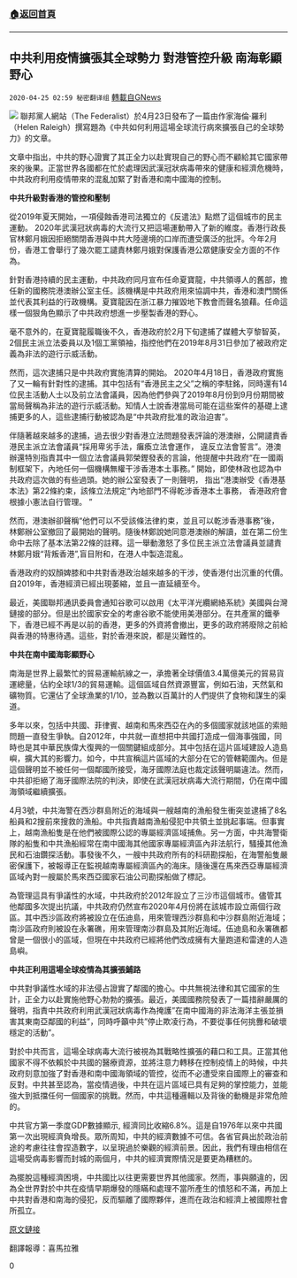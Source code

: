 ###  [:house:返回首頁](https://github.com/ourhimalayas/txt)
---

## 中共利用疫情擴張其全球勢力 對港管控升級 南海彰顯野心
`2020-04-25 02:59 秘密翻译组` [轉載自GNews](https://gnews.org/zh-hant/183945/)

![](https://s3.amazonaws.com/gnews-media-offload/wp-content/uploads/2020/04/21184431/images-8.jpg)
聯邦黨人網站（The Federalist）於4月23日發布了一篇由作家海倫·羅利（Helen Raleigh）撰寫題為《中共如何利用這場全球流行病來擴張自己的全球勢力》的文章。

文章中指出，中共的野心證實了其正全力以赴實現自己的野心而不顧給其它國家帶來的後果。正當世界各國都在忙於處理因武漢冠狀病毒帶來的健康和經濟危機時，中共政府利用疫情帶來的混亂加緊了對香港和南中國海的控制。

**中共升級對香港的管控和壓制**

從2019年夏天開始，一項侵蝕香港司法獨立的《反遣法》點燃了這個城市的民主運動。 2020年武漢冠狀病毒的大流行又把這場運動帶入了新的維度。香港行政長官林鄭月娥因拒絕關閉香港與中共大陸邊境的口岸而遭受廣泛的批評。今年2月份，香港工會舉行了幾次罷工譴責林鄭月娥對保護香港公眾健康安全方面的不作為。

針對香港持續的民主運動，中共政府同月宣布任命夏寶龍，中共領導人的舊部，擔任新的國務院港澳辦公室主任。該機構是中共政府用來協調中共，香港和澳門關係並代表其利益的行政機構。夏寶龍因在浙江暴力摧毀地下教會而聲名狼藉。任命這樣一個狠角色顯示了中共政府想進一步壓製香港的野心。

毫不意外的，在夏寶龍履職後不久，香港政府於2月下旬逮捕了媒體大亨黎智英，2個民主派立法委員以及1個工黨領袖，指控他們在2019年8月31日參加了被政府定義為非法的遊行示威活動。

然而，這次逮捕只是中共政府實施清算的開始。 2020年4月18日，香港政府實施了又一輪有針對性的逮捕。其中包括有“香港民主之父”之稱的李駐銘，同時還有14位民主活動人士以及前立法會議員，因為他們參與了2019年8月份到9月份期間被當局聲稱為非法的遊行示威活動。知情人士說香港當局可能在這些案件的基礎上逮捕更多的人，這些逮捕行動被認為是“中共政府批准的政治迫害”。

伴隨著越來越多的逮捕，過去很少對香港立法問題發表評論的港澳辦，公開譴責香港民主派立法會議員“採用卑劣手法，癱瘓立法會運作， 違反立法會誓言”。港澳辦還特別指責其中一個立法會議員郭榮鏗發表的言論，他提醒中共政府“在一國兩制框架下，內地任何一個機構無權干涉香港本土事務。” 開始，即使林政也認為中共政府這次做的有些過頭。她的辦公室發表了一則聲明， 指出“港澳辦受《香港基本法》第22條約束，該條立法規定“內地部門不得乾涉香港本土事務， 香港政府會根據小憲法自行管理。 ”

然而，港澳辦卻聲稱“他們可以不受該條法律約束，並且可以乾涉香港事務”後， 林鄭辦公室撤回了最開始的聲明。隨後林鄭說她同意港澳辦的解讀，並在第二份生命中去除了基本法第22條的註釋。這一舉動激怒了多位民主派立法會議員並譴責林鄭月娥“背叛香港”,盲目附和，在港人中製造混亂。

香港政府的奴顏婢膝和中共對香港政治越來越多的干涉，使香港付出沉重的代價。自2019年，香港經濟已經出現萎縮，並且一直延續至今。

最近，美國聯邦通訊委員會通知谷歌可以啟用《太平洋光纜網絡系統》美國與台灣鏈接的部分。但是出於國家安全的考慮谷歌不能使用美港部分。在共產黨的鐵拳下，香港已經不再是以前的香港，更多的外資將會撤出，更多的政府將廢除之前給與香港的特惠待遇。這些，對於香港來說，都是災難性的。

**中共在南中國海彰顯野心**

南海是世界上最繁忙的貿易運輸航線之一，承擔著全球價值3.4萬億美元的貿易貨運總量，佔約全球1/3的貿易運輸。這個區域自然資源豐富，例如石油，天然氣和礦物質。它還佔了全球漁業的1/10，並為數以百萬計的人們提供了食物和謀生的渠道。

多年以來，包括中共國、菲律賓、越南和馬來西亞在內的多個國家就該地區的索賠問題一直發生爭執。自2012年，中共就一直想把中共國打造成一個海事強國，同時也是其中華民族偉大復興的一個關鍵組成部分。其中包括在這片區域建設人造島嶼，擴大其的影響力。如今，中共宣稱這片區域的大部分在它的管轄範圍內。但是這個聲明並不被任何一個鄰國所接受，海牙國際法庭也裁定該聲明屬違法。然而，中共卻拒絕了海牙國際法院的判決，即使在武漢冠狀病毒大流行期間，仍在南中國海領域繼續擴張。

4月3號，中共海警在西沙群島附近的海域與一艘越南的漁船發生衝突並逮捕了8名船員和2搜前來搜救的漁船。中共指責越南漁船侵犯中共領土並挑起事端。但事實上，越南漁船隻是在他們被國際公認的專屬經濟區域捕魚。另一方面，中共海警衛隊的船隻和中共漁船經常在南中國海其他國家專屬經濟區內非法航行，騷擾其他漁民和石油鑽探活動。事發後不久，一艘中共政府所有的科研勘探船，在海警船隻嚴密保護下，被報導正在監視越南專屬經濟區內的海床。隨後還在馬來西亞專屬經濟區域內對一艘屬於馬來西亞國家石油公司勘探船做了標記。

為管理這具有爭議性的水域，中共政府於2012年設立了三沙市這個城市。儘管其他鄰國多次提出抗議，中共政府仍然宣布2020年4月份將在該城市設立兩個行政區。其中西沙區政府將被設立在伍迪島，用來管理西沙群島和中沙群島附近海域；南沙區政府則被設在永署礁，用來管理南沙群島及其附近海域。伍迪島和永署礁都曾是一個很小的區域，但現在中共政府已經將他們改成擁有大量跑道和雷達的人造島嶼。

**中共正利用這場全球疫情為其擴張鋪路**

中共對爭議性水域的非法侵占證實了鄰國的擔心。中共無視法律和其它國家的生計，正全力以赴實施他野心勃勃的擴張。最近，美國國務院發表了一篇措辭嚴厲的聲明，指責中共政府利用武漢冠狀病毒作為掩護”在南中國海的非法海洋主張並損害其東南亞鄰國的利益”，同時呼籲中共”停止欺凌行為，不要從事任何挑釁和破壞穩定的活動”。

對於中共而言，這場全球病毒大流行被視為其戰略性擴張的藉口和工具。正當其他國家不得不依賴於中共國的醫療資源，並將注意力轉移在控制疫情上的時候，中共政府刻意加強了對香港和南中國海領域的管控，從而不必遭受來自國際上的審查和反對。中共甚至認為，當疫情過後，中共在這片區域已具有足夠的掌控能力，並能強大到抵擋任何一個國家的挑戰。然而，中共這種邏輯以及背後的動機是非常危險的。

中共官方第一季度GDP數據顯示, 經濟同比收縮6.8%。這是自1976年以來中共國第一次出現經濟負增長。眾所周知，中共的經濟數據不可信。各省官員出於政治前途的考慮往往會捏造數字，以呈現過於樂觀的經濟前景。因此，我們有理由相信在這場受病毒影響而封城的兩個月，中共的經濟實際情況是要更為糟糕的。

為擺脫這種經濟困境，中共國比以往更需要世界其他國家。然而，事與願違的，因為全世界對於中共在疫情早期爆發的隱瞞和處理不當所產生的憤怒和不滿，再加上中共對香港和南海的侵犯，反而驅離了國際夥伴，進而在政治和經濟上被國際社會所孤立。

[原文鏈接](https://thefederalist.com/2020/04/23/how-beijing-is-exploiting-the-pandemic-to-expand-its-global-power/)

翻譯報導：喜馬拉雅

0
